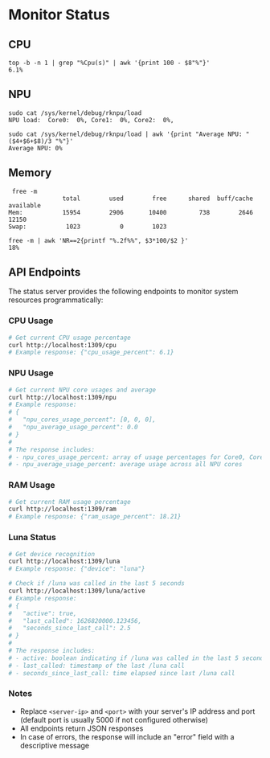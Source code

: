 # Monitor Status

## CPU
```
top -b -n 1 | grep "%Cpu(s)" | awk '{print 100 - $8"%"}'
6.1%
```

## NPU
```
sudo cat /sys/kernel/debug/rknpu/load
NPU load:  Core0:  0%, Core1:  0%, Core2:  0%,
```
```
sudo cat /sys/kernel/debug/rknpu/load | awk '{print "Average NPU: " ($4+$6+$8)/3 "%"}'
Average NPU: 0%
```

## Memory
```
 free -m
               total        used        free      shared  buff/cache   available
Mem:           15954        2906       10400         738        2646       12150
Swap:           1023           0        1023
```
```
free -m | awk 'NR==2{printf "%.2f%%", $3*100/$2 }'
18%
```

## API Endpoints

The status server provides the following endpoints to monitor system resources programmatically:

### CPU Usage
```bash
# Get current CPU usage percentage
curl http://localhost:1309/cpu
# Example response: {"cpu_usage_percent": 6.1}
```

### NPU Usage
```bash
# Get current NPU core usages and average
curl http://localhost:1309/npu
# Example response: 
# {
#   "npu_cores_usage_percent": [0, 0, 0],
#   "npu_average_usage_percent": 0.0
# }
# 
# The response includes:
# - npu_cores_usage_percent: array of usage percentages for Core0, Core1, and Core2
# - npu_average_usage_percent: average usage across all NPU cores
```

### RAM Usage
```bash
# Get current RAM usage percentage
curl http://localhost:1309/ram
# Example response: {"ram_usage_percent": 18.21}
```

### Luna Status
```bash
# Get device recognition
curl http://localhost:1309/luna
# Example response: {"device": "luna"}

# Check if /luna was called in the last 5 seconds
curl http://localhost:1309/luna/active
# Example response: 
# {
#   "active": true,
#   "last_called": 1626820000.123456,
#   "seconds_since_last_call": 2.5
# }
#
# The response includes:
# - active: boolean indicating if /luna was called in the last 5 seconds
# - last_called: timestamp of the last /luna call
# - seconds_since_last_call: time elapsed since last /luna call
```

### Notes
- Replace `<server-ip>` and `<port>` with your server's IP address and port (default port is usually 5000 if not configured otherwise)
- All endpoints return JSON responses
- In case of errors, the response will include an "error" field with a descriptive message